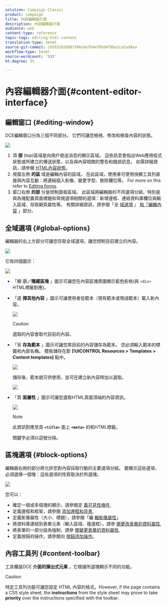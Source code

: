 ```yaml
---
solution: Campaign Classic
product: campaign
title: 內容編輯器介面
description: 內容編輯器介面
audience: web
content-type: reference
topic-tags: editing-html-content
translation-type: tm+mt
source-git-commit: c93931820887306c0ef64ef05d4f0ba2ca5a98aa
workflow-type: tm+mt
source-wordcount: '533'
ht-degree: 3%

---
```



# 內容編輯器介面{#content-editor-interface}

## 編輯窗口 {#editing-window}

DCE編輯窗口分為三個不同部分。 它們可讓您檢視、修改和檢查內容的狀態。

![](assets/dce_decoupe_window_nb.png)

1. 頂 **部** (top)區域是向用戶發送消息的顯示區域。 這些訊息會指出Web應用程式狀態或所建立的傳送狀態，以及與內容相關的警告和錯誤訊息。 如需詳細資訊，請參閱 [HTML內容狀態](../../web/using/content-editing-best-practices.md#html-content-statuses)。
1. 視窗左側 **的區** 域是編輯內容的區域。 在此區域，使用者可使用快顯工具列直接與內容互動：將連結插入影像、變更字型、刪除欄位等。 For more on this refer to [Editing forms](../../web/using/editing-content.md#editing-forms).
1. 窗口右側 **的部** 分是控制面板區域。 此區域將編輯器的不同選項分組，特別是與為塊配置頁面標題和常規選項相關的選項：新增邊框、連結資料庫欄位與輸入區域、存取網頁屬性等。 有關詳細資訊，請參閱「全 [域選項](#global-options) 」 [和「編輯內容](../../web/using/editing-content.md) 」部分。

## 全域選項 {#global-options}

編輯器的右上方部分可讓您存取全域選項，讓您控制目前建立的內容。

![](assets/dce_global_options.png)

它有四個圖示：

![](assets/dce_icons_sidebar.png)

* 「顯 **示／隱藏區塊** 」圖示可讓您在內容區塊周圍顯示藍色影格(與 `<div>` HTML標籤對應)。

* 「選 **擇其他內容** 」圖示可讓使用者從範本（現有範本或現成範本）載入新內容。

   ![](assets/dce_popup_templatechoice.png)

   >[!CAUTION]
   >
   >選取的內容會取代目前的內容。

* 「另 **存為範本** 」圖示可讓您將目前的內容儲存為範本。 您必須輸入範本的標籤和內部名稱。 模板儲存在節 **[!UICONTROL Resources > Templates > Content templates]** 點中。

   ![](assets/dce_popup_savetemplate.png)

   儲存後，範本就可供使用，並可在建立新內容時加以選取。

   ![](assets/dce_create_fromtemplate.png)

* 「頁 **面屬性** 」圖示可讓您選取HTML頁面頂端的內容資訊。

   ![](assets/dce_popup_headerhtml.png)

   >[!NOTE]
   >
   >此資訊對應至頁 **`<title>`** 面上 **`<meta>`** 的和HTML標籤。
   >
   >關鍵字必須以逗號分隔。

## 區塊選項 {#block-options}

編輯器右側的部分將允許您對內容採取行動的主要選項分組。 要顯示這些選項，必須選擇一個塊：這些選項的性質取決於所選塊。

![](assets/dce_right_section.png)

您可以：

* 確定一個或多個塊的顯示，請參閱定 [義可見性條件](../../web/using/editing-content.md#defining-a-visibility-condition),
* 定義邊框和框架，請參閱 [添加邊框和背景](../../web/using/editing-content.md#adding-a-border-and-background),
* 定義影像屬性（大小、標題），請參閱「編 [輯影像屬性](../../web/using/editing-content.md#editing-image-properties)」
* 將資料庫連結到表單元素（輸入區域、複選框），請參 [閱更改表單的資料屬性](../../web/using/editing-content.md#changing-the-data-properties-for-a-form),
* 將表單的一部分設為強制，請參 [閱變更表單的資料屬性](../../web/using/editing-content.md#changing-the-data-properties-for-a-form),
* 定義按鈕的操作，請參閱向 [按鈕添加操作](../../web/using/editing-content.md#adding-an-action-to-a-button)。

## 內容工具列 {#content-toolbar}

工具欄是DCE **介面的彈出式元素** ，它根據所選塊顯示不同的功能。

>[!CAUTION]
>
>特定工具列功能可讓您設定 HTML 內容的格式。However, if the page contains a CSS style sheet, the **instructions** from the style sheet may prove to take **priority** over the instructions specified with the toolbar.


